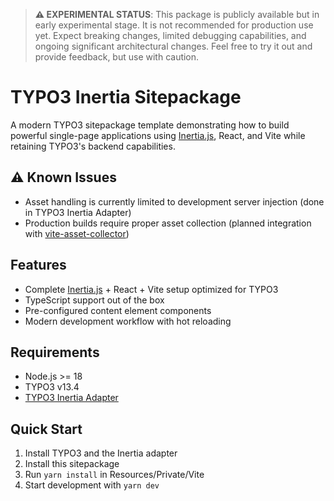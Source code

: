 > **⚠️ EXPERIMENTAL STATUS**: This package is publicly available but in early experimental stage. It is not recommended for production use yet. Expect breaking changes, limited debugging capabilities, and ongoing significant architectural changes. Feel free to try it out and provide feedback, but use with caution.

# TYPO3 Inertia Sitepackage

A modern TYPO3 sitepackage template demonstrating how to build powerful single-page applications using [Inertia.js](https://inertiajs.com/), React, and Vite while retaining TYPO3's backend capabilities.

## ⚠️ Known Issues

- Asset handling is currently limited to development server injection (done in TYPO3 Inertia Adapter)
- Production builds require proper asset collection (planned integration with [vite-asset-collector](https://docs.typo3.org/p/praetorius/vite-asset-collector))

## Features

- Complete [Inertia.js](https://inertiajs.com/) + React + Vite setup optimized for TYPO3
- TypeScript support out of the box
- Pre-configured content element components
- Modern development workflow with hot reloading

## Requirements

- Node.js >= 18
- TYPO3 v13.4
- [TYPO3 Inertia Adapter](https://github.com/leon-wbr/inertia)

## Quick Start

1. Install TYPO3 and the Inertia adapter
2. Install this sitepackage
3. Run `yarn install` in Resources/Private/Vite
4. Start development with `yarn dev`
